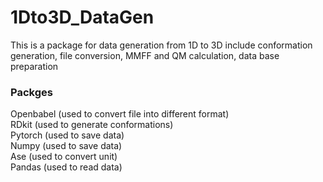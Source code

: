 # 1Dto3D_DataGen
This is a package for data generation from 1D to 3D include conformation generation, file conversion, MMFF and QM calculation,  data base preparation

### Packges 
Openbabel (used to convert file into different format)<br>
RDkit (used to generate conformations)<br>
Pytorch (used to save data) <br>
Numpy (used to save data) <br>
Ase (used to convert unit) <br> 
Pandas (used to read data) <br>
